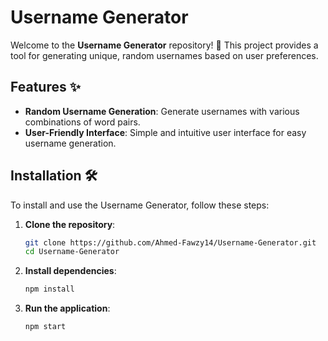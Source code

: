 # Username Generator

Welcome to the **Username Generator** repository! 🎉 This project provides a tool for generating unique, random usernames based on user preferences.

## Features ✨

- **Random Username Generation**: Generate usernames with various combinations of word pairs.
- **User-Friendly Interface**: Simple and intuitive user interface for easy username generation.

## Installation 🛠️

To install and use the Username Generator, follow these steps:

1. **Clone the repository**:
    ```bash
    git clone https://github.com/Ahmed-Fawzy14/Username-Generator.git
    cd Username-Generator
    ```

2. **Install dependencies**:
    ```bash
    npm install
    ```

3. **Run the application**:
    ```bash
    npm start
    ```
